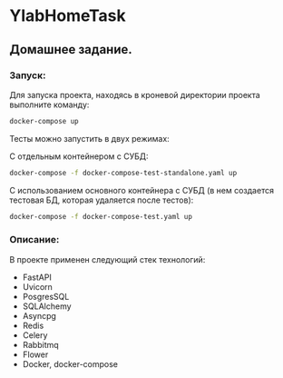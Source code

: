 # YlabHomeTask

## Домашнее задание.

### Запуск:

Для запуска проекта, находясь в кроневой директории проекта выполните команду:
```sh
docker-compose up
```
Тесты можно запустить в двух режимах:

С отдельным контейнером с СУБД:
```sh
docker-compose -f docker-compose-test-standalone.yaml up
```
С использованием основного контейнера с СУБД (в нем создается тестовая БД, которая удаляется после тестов):
```sh
docker-compose -f docker-compose-test.yaml up
```

### Описание:

В проекте применен следующий стек технологий:

* FastAPI
* Uvicorn
* PosgresSQL
* SQLAlchemy
* Asyncpg
* Redis
* Celery
* Rabbitmq
* Flower
* Docker, docker-compose
